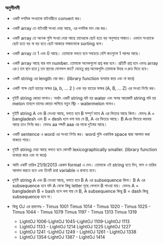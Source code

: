 ### অনুশীলনী

* একটি দশমিক সংখ্যাকে বাইনারীতে convert কর।
* একটি array তে বাইনারী সংখ্যা দেয়া আছে, এর দশমিক মান বের কর।
* একটি array তে অনেক গুলি সংখ্যা দেয়া আছে তাদেরকে ছোট হতে বড় অনুসারে সাজাও। এভাবে সংখ্যাকে ছোট হতে বড় বা বড় হতে ছোট আকারে সাজানোকে sorting বলে।
* একটি array তে 1 এবং 0 আছে। তোমাকে বলতে হবে সবচেয়ে বেশি কতগুলো 1 পরপর আছে।
* একটি array আছে যার নাম number. তোমাকে অনেকগুলো প্রশ্ন করা হবে। প্রতিটি প্রশ্ন হবে এমনঃ array এর i তম স্থান হতে j তম স্থানের যোগফল কত? যেহেতু প্রশ্ন অনেকগুলি তোমাকে উত্তর ও দ্রুত দিতে হবে।
* একটি string এর length বের কর। (library function ব্যবহার করে এবং না করে)
* একটি শব্দে ছোট হাতের অক্ষর (a, b, ... 2 ) এবং বড় হাতের অক্ষর (A, B, ... Z) এর সংখ্যা নির্ণয় কর।
* দুইটি string জোড়া লাগাও। অর্থাৎ একটি string যদি হয় water এবং অপর আরেকটি string যদি হয় melon তাহলে তাদের জোড়া লাগিয়ে নতুন স্ট্রিং - watermelon বানাও।
* দুইটি string A এবং B দেওয়া আছে, বলতে হবে B সম্পূর্ণ ভাবে A এর ভিতরে আছে কিনা। যেমনঃ A = bangladesh এবং B = desh হলে বলা যায় যে B, A এর ভিতরে আছে। B  Aএর ভিতরে কয়বার আছে তাও নির্ণয় কর। যেমনঃ aa শব্দটি aaa এর মাঝে দুইবার আছে।
* একটি sentence এ word এর সংখ্যা নির্ণয় কর। word গুলি একাধিক space দ্বারা আলাদা করা থাকতে পারে।
* দুইটি string দেয়া আছে বলতে হবে কোনটি lexicographically smaller. (library function ব্যবহার করে এবং না করে)
* আমি একটি তারিখ 21/9/2013 এরকম format এ দেব। তোমাকে এই string হতে দিন, মাস ও তারিখ আলাদা করতে হবে এবং তিনটি int variable এ রাখতে হবে।
* দুইটি string A এবং B দেওয়া আছে, বলতে হবে B A এর subsequence কিনা। B A এর subsequence হবে যদি A থেকে কিছু letter মুছে ফেললে B পাওয়া যায়। যেমনঃ A = bangladesh B = bash হলে বলা যায় যে B, A subsequence কিন্তু B = dash কিন্তু subsequence হবে না। 
* কিছু OJ এর প্রবলেমঃ - Timus 1001 Timus 1014 - Timus 1020 - Timus 1025 - Timus 1044 - Timus 1079 Timus 1197 - Timus 1313 Timus 1319

  - LightOJ 1006-LightOJ 1045-LightOJ 1109-LightOJ 1113
  - LightOJ 1133 - LightOJ 1214 LightOJ 1225 LightOJ 1227 
  - LightOJ 1241 -LightOJ 1249 - LightOJ 1261 - LightOJ 1338 
  - LightOJ 1354-LightOJ 1387 - LightOJ 1414
